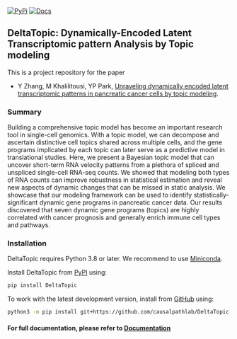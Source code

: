 [![PyPi][badge-pypi]][link-pypi]
[![Docs][badge-docs]][link-docs]

[badge-pypi]: https://badge.fury.io/py/DeltaTopic.svg
[link-pypi]: https://pypi.org/project/DeltaTopic/
[badge-docs]: https://readthedocs.org/projects/deltatopic/badge/?version=latest
[link-docs]: https://deltatopic.readthedocs.io

## DeltaTopic: Dynamically-Encoded Latent Transcriptomic pattern Analysis by Topic modeling

This is a project repository for the paper

- Y Zhang, M Khalilitousi, YP Park, [Unraveling dynamically encoded latent transcriptomic patterns in pancreatic cancer cells by topic modeling](https://doi.org/10.1016/j.xgen.2023.100388).

### Summary

Building a comprehensive topic model has become an important research tool in single-cell genomics. With a topic model, we can decompose and ascertain distinctive cell topics shared across multiple cells, and the gene programs implicated by each topic can later serve as a predictive model in translational studies. Here, we present a Bayesian topic model that can uncover short-term RNA velocity patterns from a plethora of spliced and unspliced single-cell RNA-seq counts. We showed that modeling both types of RNA counts can improve robustness in statistical estimation and reveal new aspects of dynamic changes that can be missed in static analysis. We showcase that our modeling framework can be used to identify statistically-significant dynamic gene programs in pancreatic cancer data. Our results discovered that seven dynamic gene programs (topics) are highly correlated with cancer prognosis and generally enrich immune cell types and pathways.

### Installation

DeltaTopic requires Python 3.8 or later. We recommend to use [Miniconda](http://conda.pydata.org/miniconda.html).

Install DeltaTopic from [PyPI](https://pypi.org/project/DeltaTopic) using:

```bash
pip install DeltaTopic
```

  
To work with the latest development version, install from [GitHub](https://github.com/causalpathlab/deltaTopic) using:

```bash
python3 -m pip install git+https://github.com/causalpathlab/DeltaTopic
```

#### For full documentation, please refer to [Documentation](https://deltatopic.readthedocs.io/en/latest/)
